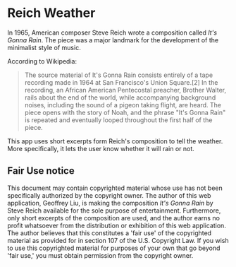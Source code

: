 Reich Weather
=============

In 1965, American composer Steve Reich wrote a composition called *It's Gonna Rain*.
The piece was a major landmark for the development of the minimalist style of music.

According to Wikipedia:
<blockquote>
The source material of It's Gonna Rain consists entirely of a tape recording made in 1964 at San Francisco's Union Square.[2] In the recording, an African American Pentecostal preacher, Brother Walter, rails about the end of the world, while accompanying background noises, including the sound of a pigeon taking flight, are heard. The piece opens with the story of Noah, and the phrase "It's Gonna Rain" is repeated and eventually looped throughout the first half of the piece.
</blockquote>

This app uses short excerpts form Reich's composition to tell the weather. More specifically,
it lets the user know whether it will rain or not.

Fair Use notice
---------------

This document may contain copyrighted material whose use has not been specifically authorized by the copyright owner. The author of this web application, Geoffrey Liu, is making the composition *It's Gonna Rain* by Steve Reich available for the sole purpose of entertainment. Furthermore, only short excerpts of the composition are used, and the author earns no profit whatsoever from the distribution or exhibition of this web application. The author believes that this constitutes a 'fair use' of the copyrighted material as provided for in section 107 of the U.S. Copyright Law. If you wish to use this copyrighted material for purposes of your own that go beyond 'fair use,' you must obtain permission from the copyright owner.

